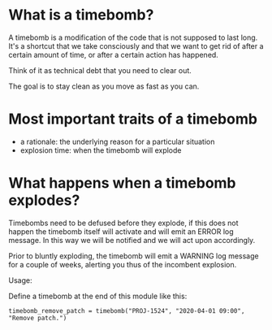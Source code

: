 What is a timebomb?
===

A timebomb is a modification of the code that is not supposed to last long.
It's a shortcut that we take consciously and that we want to get rid of
after a certain amount of time, or after a certain action has happened.

Think of it as technical debt that you need to clear out.

The goal is to stay clean as you move as fast as you can.

Most important traits of a timebomb
===
- a rationale: the underlying reason for a particular situation
- explosion time: when the timebomb will explode

What happens when a timebomb explodes?
===
Timebombs need to be defused before they explode, if this does not happen
the timebomb itself will activate and will emit an ERROR log message.
In this way we will be notified and we will act upon accordingly.

Prior to bluntly exploding, the timebomb will emit a WARNING log message for a couple of weeks, alerting you thus of the incombent explosion.


Usage:

Define a timebomb at the end of this module like this:

```
timebomb_remove_patch = timebomb("PROJ-1524", "2020-04-01 09:00", "Remove patch.")
```

